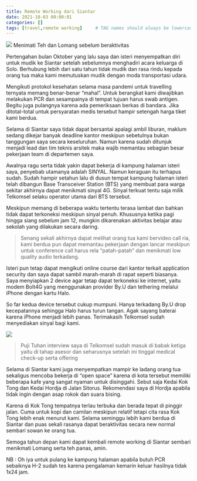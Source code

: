 ```yaml
---
title: Remote Working dari Siantar
date: 2021-10-03 00:00:01
categories: []
tags: [travel,remote working]     # TAG names should always be lowercase
---
```


![](https://lh3.googleusercontent.com/pw/AP1GczNUDPjv77W8KfFhSi77qfhlm3VPLJ1pmP0yT9LeoTEGWZ5Odf7zMYuTDBeuJpwsUI7XSwtYlgxaSlD5a3wvLRCphwoLgcQ1Mp2MW9cmYu8f_sUso8t8SKwgpLlNcAOS8cWXiAC7dtzqG4JMx4f30M8WaQ=w1955-h1466-s-no-gm?authuser=0)
Menimati Teh dan Lomang sebelum beraktivitas

Pertengahan bulan Oktober yang lalu saya dan isteri menyempatkan diri untuk mudik ke Siantar setelah sebelumnya menghadiri acara keluarga di Solo. Berhubung lebih dari satu tahun tidak mudik dan rasa rindu kepada orang tua maka kami memutuskan mudik dengan moda transportasi udara.

Mengikuti protokol kesehatan selama masa pandemi untuk travelling ternyata memang benar-benar “mahal”. Untuk berangkat kami diwajibkan melakukan PCR dan sesampainya di tempat tujuan harus swab antigen. Begitu juga pulangnya karena ada pemeriksaan berkas di bandara. Jika ditotal-total untuk persyaratan medis tersebut hampir setengah harga tiket kami berdua.

Selama di Siantar saya tidak dapat bersantai apalagi ambil liburan, maklum sedang dikejar banyak deadline kantor meskipun sebetulnya bukan tanggungan saya secara keseluruhan. Namun karena sudah ditunjuk menjadi lead dan tim teknis arsitek maka wajib memantau sebagian besar pekerjaan team di departemen saya.

Awalnya ragu serta tidak yakin dapat bekerja di kampung halaman isteri saya, penyebab utamanya adalah SINYAL. Namun keraguan itu terhapus sudah. Sudah hampir setahun lalu di dusun tempat kampung halaman isteri telah dibangun Base Transceiver Station (BTS) yang membuat para warga sekitar akhirnya dapat menikmati sinyal 4G. Sinyal terkuat tentu saja milik Telkomsel selaku operator utama dari BTS tersebut.

Meskipun memang di beberapa waktu tertentu terasa lambat dan bahkan tidak dapat terkoneksi meskipun sinyal penuh. Khususnya ketika pagi hingga siang sebelum jam 12, mungkin dikarenakan aktivitas belajar atau sekolah yang dilakukan secara daring.

> Senang sekali akhirnya dapat melihat orang tua kami bervideo call ria, kami berdua pun dapat memantau pekerjaan dengan lancar meskipun untuk conference call harus rela “patah-patah” dan menikmati low quality audio terkadang.

Isteri pun tetap dapat mengikuti online course dari kantor terkait application security dan saya dapat sambil marah-marah di rapat seperti biasanya. Saya menyiapkan 2 device agar tetap dapat terkoneksi ke internet, yaitu modem Bolt4G yang menggunakan provider By.U dan tethering melalui iPhone dengan kartu Halo.

So far kedua device tersebut cukup mumpuni. Hanya terkadang By.U drop kecepatannya sehingga Halo harus turun tangan. Agak sayang baterai karena iPhone menjadi lebih panas. Terimakasih Telkomsel sudah menyediakan sinyal bagi kami.

![](https://lh3.googleusercontent.com/pw/AP1GczMLLFQO-x2G0O0YiPgm-KcKhxtjyZm7fKON4ZSbi48XsxhlE64NQdrWVDPj8PM1cfc-eyZN1dQJOwu5q-Noa0UGxcdm-1EqByE_xIsFJIxhyJ4PUVnHIoMAUxXubkt_ibQ9XTKSFTSaNP-l8ftDOYD1Og=w1955-h1466-s-no-gm?authuser=0)

> Puji Tuhan interview saya di Telkomsel sudah masuk di babak ketiga yaitu di tahap asesor dan seharusnya setelah ini tinggal medical check-up serta offering

Selama di Siantar kami juga menyempatkan mampir ke ladang orang tua sekaligus mencoba bekerja di “open space” karena di kota tersebut memiliki beberapa kafe yang sangat nyaman untuk disinggahi. Sebut saja Kedai Kok Tong dan Kedai Hordja di Jalan Sitorus. Rekomendasi saya di Hordja apabila tidak ingin dengan asap rokok dan suara bising.

Karena di Kok Tong tempatnya terlau terbuka dan berada tepat di pinggir jalan. Cuma untuk kopi dan camilan meskipun relatif tetapi cita rasa Kok Tong lebih enak menurut kami. Selama seminggu lebih kami berdua di Siantar dan puas sekali rasanya dapat beraktivitas secara new normal sembari sowan ke orang tua.

Semoga tahun depan kami dapat kembali remote working di Siantar sembari menikmati Lomang serta teh panas, amin.

NB : Oh iya untuk pulang ke kampung halaman apabila butuh PCR sebaiknya H-2 sudah tes karena pengalaman kemarin keluar hasilnya tidak 1x24 jam.